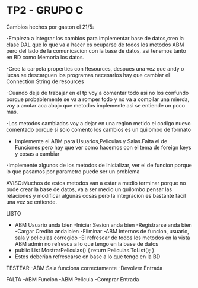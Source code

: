 ﻿# TP2 - GRUPO C

Cambios hechos por gaston el 21/5:

-Empiezo a integrar los cambios para implementar base de datos,creo la clase DAL que lo que va a hacer es ocuparse de todos los metodos ABM
pero del lado de la comunicacion con la base de datos, asi tenemos tanto en BD como Memoria los datos.

-Cree la carpeta properties con Resources, despues una vez que andy o lucas se descarguen los programas necesarios
hay que cambiar el Connection String de resources

-Cuando deje de trabajar en el tp voy a comentar todo asi no los confundo porque probablemente se va a romper todo y no va a compilar una mierda,
voy a anotar aca abajo que metodos implemente asi se entiende un poco mas.

-Los metodos cambiados voy a dejar en una region metido el codigo nuevo comentado porque si solo comento los cambios es un quilombo de formato

- Implemente el ABM para Usuarios,Peliculas y Salas.Falta el de Funciones pero hay que ver como hacemos con el tema de foreign keys y cosas a cambiar

-Implemente algunos de los metodos de Inicializar, ver el de funcion porque lo que pasamos por parametro puede ser un problema

AVISO:Muchos de estos metodos van a estar a medio terminar porque no pude crear la base de datos, va a ser medio un quilombo
pensar las relaciones y modificar algunas cosas pero la integracion es bastante facil una vez se entiende.



LISTO
- ABM Usuario anda bien
-Iniciar Sesion anda bien
-Registrarse anda bien
-Cargar Credito anda bien
-Eliminar
-ABM internos de funcion, usuario, sala y peliculas corregido
-El refrescar de todos los metodos en la vista ABM admin no refresca a lo que tengo en la base de datos
-    public List<Pelicula> MostrarPeliculas()
        {
            return Peliculas.ToList();
        }
- Estos deberian refrescarse en base a lo que tengo en la BD

TESTEAR
-ABM Sala funciona correctamente
-Devolver Entrada

FALTA
-ABM Funcion
-ABM Pelicula
-Comprar Entrada
